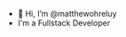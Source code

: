 - 👋 Hi, I’m @matthewohreluy
- I'm a Fullstack Developer


<!---
matthewohreluy/matthewohreluy is a ✨ special ✨ repository because its `README.md` (this file) appears on your GitHub profile.
You can click the Preview link to take a look at your changes.
--->
